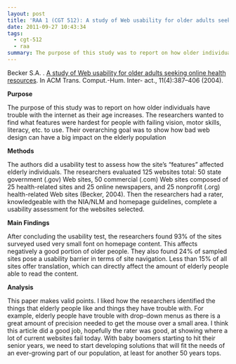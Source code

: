 ```yaml
---
layout: post
title: 'RAA 1 (CGT 512): A study of Web usability for older adults seeking online health resources'
date: 2011-09-27 10:43:34
tags:
  - cgt-512
  - raa
summary: The purpose of this study was to report on how older individuals have trouble with the internet as their age increases. The researchers wanted to find what features were hardest for people with failing vision, motor skills, literacy, etc. to use. Their overarching goal was
---
```


Becker S.A. . [A study of Web usability for older adults seeking online health resources][1]. In ACM Trans. Comput.-Hum. Inter- act., 11(4):387–406 (2004).

**Purpose**

The purpose of this study was to report on how older individuals have trouble with the internet as their age increases. The researchers wanted to find what features were hardest for people with failing vision, motor skills, literacy, etc. to use. Their overarching goal was to show how bad web design can have a big impact on the elderly population

**Methods**

The authors did a usability test to assess how the site’s “features” affected elderly individuals. The researchers evaluated 125 websites total: 50 state government (.gov) Web sites, 50 commercial (.com) Web sites composed of 25 health-related sites and 25 online newspapers, and 25 nonprofit (.org) health-related Web sites (Becker, 2004). Then the researchers had a rater, knowledgeable with the NIA/NLM and homepage guidelines, complete a usability assessment for the websites selected.

**Main Findings**

After concluding the usability test, the researchers found 93% of the sites surveyed used very small font on homepage content. This affects negatively a good portion of older people. They also found 24% of sampled sites pose a usability barrier in terms of site navigation. Less than 15% of all sites offer translation, which can directly affect the amount of elderly people able to read the content.

**Analysis**

This paper makes valid points. I liked how the researchers identified the things that elderly people like and things they have trouble with. For example, elderly people have trouble with drop-down menus as there is a great amount of precision needed to get the mouse over a small area. I think this article did a good job, hopefully the rater was good, at showing where a lot of current websites fail today. With baby boomers starting to hit their senior years, we need to start developing solutions that will fit the needs of an ever-growing part of our population, at least for another 50 years tops.

   [1]: http://www2.psych.ubc.ca/~pgraf/Psy583Readings/Becker%202004.pdf
